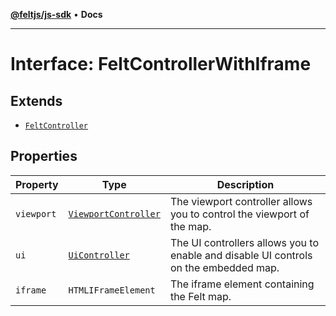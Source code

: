 [**@feltjs/js-sdk**](../../README.md) • **Docs**

***

# Interface: FeltControllerWithIframe

## Extends

- [`FeltController`](FeltController.md)

## Properties

| Property | Type | Description |
| ------ | ------ | ------ |
| `viewport` | [`ViewportController`](ViewportController.md) | The viewport controller allows you to control the viewport of the map. |
| `ui` | [`UiController`](UiController.md) | The UI controllers allows you to enable and disable UI controls on the embedded map. |
| `iframe` | `HTMLIFrameElement` | The iframe element containing the Felt map. |
